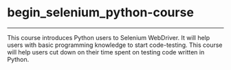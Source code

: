 # begin_selenium_python-course

***

This course introduces Python users to Selenium WebDriver. It will help users with basic programming knowledge to start code-testing. This course will help users cut down on their time spent on testing code written in Python. 
